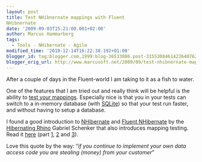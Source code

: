 ```yaml
---
layout: post
title: Test NHibnernate mappings with Fluent
NHibnernate
date: '2009-09-03T15:21:00.001+02:00'
author: Marcus Hammarberg
tags:
  - Tools - NHibernate - Agile
modified_time: '2010-12-14T16:22:38.192+01:00'
blogger_id: tag:blogger.com,1999:blog-36533086.post-3155308461422640762
blogger_orig_url: http://www.marcusoft.net/2009/09/test-nhibnernate-mappings-with-fluent.html
---
```



After a couple of days in the Fluent-world I am taking to it as a fish
to water.

One of the features that I am tried out and really think will be helpful
is the ability to <a
href="http://wiki.fluentnhibernate.org/Persistence_specification_testing"
target="_blank">test your mappings</a>. Especially nice is that you in
your tests can switch to a in-memory database (with
<a href="http://www.sqlite.org/" target="_blank">SQLite</a>) so that
your test run faster, and without having to setup a database.

I found a good introduction to
<a href="https://www.hibernate.org/343.html"
target="_blank">NHibernate</a> and
<a href="http://fluentnhibernate.org/" target="_blank">Fluent
NHibernate</a> by the
<a href="http://blogs.hibernatingrhinos.com" target="_blank">Hibernating
Rhino</a> Gabriel Schenker that also introduces mapping testing. Read it
<a
href="http://dotnetslackers.com/articles/ado_net/Your-very-first-NHibernate-application-Part-1.aspx"
target="_blank">here</a> (part <a
href="http://dotnetslackers.com/articles/ado_net/Your-very-first-NHibernate-application-Part-1.aspx"
target="_blank">1</a>, <a
href="http://dotnetslackers.com/articles/ado_net/Your-very-first-NHibernate-application-Part-2.aspx"
target="_blank">2</a> and <a
href="http://dotnetslackers.com/articles/ado_net/Your-very-first-NHibernate-application-Part-3.aspx"
target="_blank">3</a>).

Love this quote by the way: “*if you continue to implement your own data
access code you are stealing (money) from your customer*”
